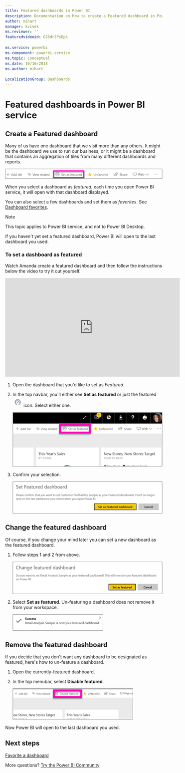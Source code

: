 ```yaml
---
title: Featured dashboards in Power BI
description: Documentation on how to create a Featured dashboard in Power BI service
author: mihart
manager: kvivek
ms.reviewer: ''
featuredvideoid: G26dr2PsEpk

ms.service: powerbi
ms.component: powerbi-service
ms.topic: conceptual
ms.date: 10/16/2018
ms.author: mihart

LocalizationGroup: Dashboards
---
```

# Featured dashboards in Power BI service
## Create a Featured dashboard
Many of us have one dashboard that we visit more than any others.  It might be the dashboard we use to run our business, or it might be a dashboard that contains an aggregation of tiles from many different dashboards and reports.

![set as featured icon](./media/end-user-featured/power-bi-feature-nav.png)

When you select a dashboard as *featured*, each time you open Power BI service, it will open with that dashboard displayed.  

You can also select a few dashboards and set them as *favorites*. See [Dashboard favorites](end-user-favorite.md).

> [!NOTE] 
>This topic applies to Power BI service, and not to Power BI Desktop.

If you haven't yet set a featured dashboard, Power BI will open to the last dashboard you used.  

### To set a dashboard as **featured**
Watch Amanda create a featured dashboard and then follow the instructions below the video to try it out yourself.

<iframe width="560" height="315" src="https://www.youtube.com/embed/G26dr2PsEpk" frameborder="0" allowfullscreen></iframe>



1. Open the dashboard that you'd like to set as *Featured*. 
2. In the top navbar, you'll either see **Set as featured** or just the featured  ![featured icon](./media/end-user-featured/power-bi-featured-icon.png)  icon. Select either one.
   
    ![Set as featured icon](./media/end-user-featured/power-bi-set-as-featured.png)
3. Confirm your selection.
   
    ![set featured dashboard](./media/end-user-featured/power-bi-create-featured.png)

## Change the featured dashboard
Of course, if you change your mind later you can set a new dashboard as the featured dashboard.

1. Follow steps 1 and 2 from above.
   
    ![Change featured dashboard window](./media/end-user-featured/power-bi-change-feature.png)
2. Select **Set as featured**. Un-featuring a dashboard does not remove it from your workspace.  
   
    ![success message](./media/end-user-featured/power-bi-success.png)

## Remove the featured dashboard
If you decide that you don't want any dashboard to be designated as featured, here's how to un-feature a dashboard.

1. Open the currently-featured dashboard.
2. In the top menubar, select **Disable featured**.
   
    ![delete featured](./media/end-user-featured/power-bi-unfeature.png)

Now Power BI will open to the last dashboard you used.  

## Next steps
[Favorite a dashboard](end-user-favorite.md)

More questions? [Try the Power BI Community](http://community.powerbi.com/)

